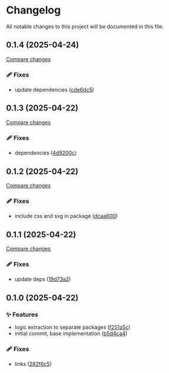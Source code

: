 <!-- header -->
# Changelog

All notable changes to this project will be documented in this file.

<!-- version:0.1.4 -->
## 0.1.4 (2025-04-24)

[Compare changes](https://github.com/Wroud/foundation/compare/vite-plugin-playground-v0.1.3...vite-plugin-playground-v0.1.4)

<!-- changelog -->
### 🩹 Fixes

- update dependencies ([cde6dc5](https://github.com/Wroud/foundation/commit/cde6dc5))

<!-- version:0.1.3 -->
## 0.1.3 (2025-04-22)

[Compare changes](https://github.com/Wroud/foundation/compare/vite-plugin-playground-v0.1.2...vite-plugin-playground-v0.1.3)

<!-- changelog -->
### 🩹 Fixes

- dependencies ([4d9200c](https://github.com/Wroud/foundation/commit/4d9200c))

<!-- version:0.1.2 -->
## 0.1.2 (2025-04-22)

[Compare changes](https://github.com/Wroud/foundation/compare/vite-plugin-playground-v0.1.1...vite-plugin-playground-v0.1.2)

<!-- changelog -->
### 🩹 Fixes

- include css and svg in package ([dcaa600](https://github.com/Wroud/foundation/commit/dcaa600))

<!-- version:0.1.1 -->
## 0.1.1 (2025-04-22)

[Compare changes](https://github.com/Wroud/foundation/compare/vite-plugin-playground-v0.1.0...vite-plugin-playground-v0.1.1)

<!-- changelog -->
### 🩹 Fixes

- update deps ([19d73a2](https://github.com/Wroud/foundation/commit/19d73a2))

<!-- version:0.1.0 -->
## 0.1.0 (2025-04-22)

<!-- changelog -->
### ✨ Features

- logic extraction to separate packages ([f251a5c](https://github.com/Wroud/foundation/commit/f251a5c))
- initial commit, base implementation ([b5d4ca4](https://github.com/Wroud/foundation/commit/b5d4ca4))

### 🩹 Fixes

- links ([282f6c5](https://github.com/Wroud/foundation/commit/282f6c5))

